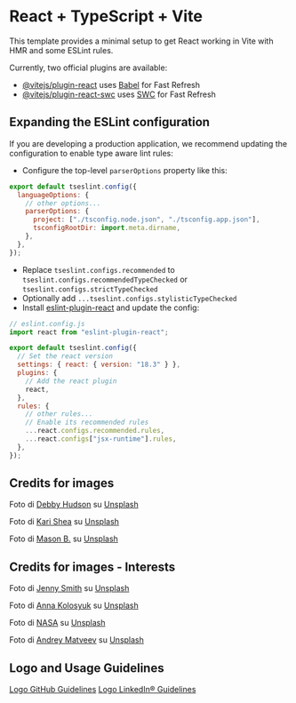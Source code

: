 # React + TypeScript + Vite

This template provides a minimal setup to get React working in Vite with HMR and some ESLint rules.

Currently, two official plugins are available:

- [@vitejs/plugin-react](https://github.com/vitejs/vite-plugin-react/blob/main/packages/plugin-react/README.md) uses [Babel](https://babeljs.io/) for Fast Refresh
- [@vitejs/plugin-react-swc](https://github.com/vitejs/vite-plugin-react-swc) uses [SWC](https://swc.rs/) for Fast Refresh

## Expanding the ESLint configuration

If you are developing a production application, we recommend updating the configuration to enable type aware lint rules:

- Configure the top-level `parserOptions` property like this:

```js
export default tseslint.config({
  languageOptions: {
    // other options...
    parserOptions: {
      project: ["./tsconfig.node.json", "./tsconfig.app.json"],
      tsconfigRootDir: import.meta.dirname,
    },
  },
});
```

- Replace `tseslint.configs.recommended` to `tseslint.configs.recommendedTypeChecked` or `tseslint.configs.strictTypeChecked`
- Optionally add `...tseslint.configs.stylisticTypeChecked`
- Install [eslint-plugin-react](https://github.com/jsx-eslint/eslint-plugin-react) and update the config:

```js
// eslint.config.js
import react from "eslint-plugin-react";

export default tseslint.config({
  // Set the react version
  settings: { react: { version: "18.3" } },
  plugins: {
    // Add the react plugin
    react,
  },
  rules: {
    // other rules...
    // Enable its recommended rules
    ...react.configs.recommended.rules,
    ...react.configs["jsx-runtime"].rules,
  },
});
```

## Credits for images

Foto di <a href="https://unsplash.com/it/@hudsoncrafted?utm_content=creditCopyText&utm_medium=referral&utm_source=unsplash">Debby Hudson</a> su <a href="https://unsplash.com/it/foto/barattolo-di-vetro-di-pennello-lotto-MzSqFPLo8CE?utm_content=creditCopyText&utm_medium=referral&utm_source=unsplash">Unsplash</a>
  
Foto di <a href="https://unsplash.com/it/@karishea?utm_content=creditCopyText&utm_medium=referral&utm_source=unsplash">Kari Shea</a> su <a href="https://unsplash.com/it/foto/macbook-pro-sopra-il-tavolo-marrone-1SAnrIxw5OY?utm_content=creditCopyText&utm_medium=referral&utm_source=unsplash">Unsplash</a>

Foto di <a href="https://unsplash.com/it/@masoncbjpg?utm_content=creditCopyText&utm_medium=referral&utm_source=unsplash">Mason B.</a> su <a href="https://unsplash.com/it/foto/pila-di-francobolli-0FbQ5wemi8Q?utm_content=creditCopyText&utm_medium=referral&utm_source=unsplash">Unsplash</a>

## Credits for images - Interests
Foto di <a href="https://unsplash.com/it/@chasingafterdear?utm_content=creditCopyText&utm_medium=referral&utm_source=unsplash">Jenny Smith</a> su <a href="https://unsplash.com/it/foto/persona-che-tiene-acceso-liphone-2J0_sJ5qS40?utm_content=creditCopyText&utm_medium=referral&utm_source=unsplash">Unsplash</a>

Foto di <a href="https://unsplash.com/it/@anko_?utm_content=creditCopyText&utm_medium=referral&utm_source=unsplash">Anna Kolosyuk</a> su <a href="https://unsplash.com/it/foto/tre-pennelli-dargento-su-tessuto-bianco-D5nh6mCW52c?utm_content=creditCopyText&utm_medium=referral&utm_source=unsplash">Unsplash</a>

Foto di <a href="https://unsplash.com/it/@nasa?utm_content=creditCopyText&utm_medium=referral&utm_source=unsplash">NASA</a> su <a href="https://unsplash.com/it/foto/earth-with-clouds-above-the-african-continent-vhSz50AaFAs?utm_content=creditCopyText&utm_medium=referral&utm_source=unsplash">Unsplash</a>

Foto di <a href="https://unsplash.com/it/@zelebb?utm_content=creditCopyText&utm_medium=referral&utm_source=unsplash">Andrey Matveev</a> su <a href="https://unsplash.com/it/foto/un-paio-di-cuffie-su-sfondo-giallo-UgM8JMcU9K8?utm_content=creditCopyText&utm_medium=referral&utm_source=unsplash">Unsplash</a>
  
   
  
  
## Logo and Usage Guidelines
<a href="https://github.com/logos">Logo GitHub Guidelines</a>
<a href="https://brand.linkedin.com/policies">Logo LinkedIn® Guidelines</a>
  
